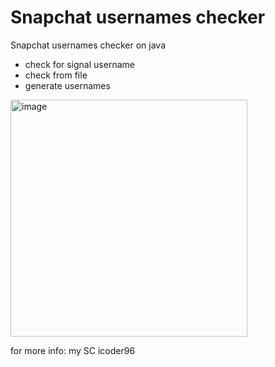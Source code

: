 # Snapchat usernames checker

Snapchat usernames checker on java

- check for signal username
- check from file
- generate usernames

<img width="379" alt="image" src="https://github.com/RSR1337/Snapchat_checker/assets/52901789/042d79e3-e82f-4024-8d07-9f1aac409d08">


for more info:
my SC icoder96
